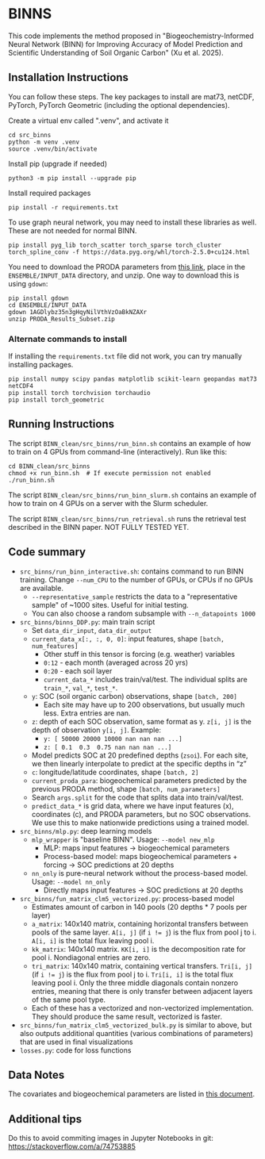 # BINNS

This code implements the method proposed in "Biogeochemistry-Informed Neural Network (BINN) for Improving Accuracy of Model
Prediction and Scientific Understanding of Soil Organic Carbon" (Xu et al. 2025). 

## Installation Instructions

You can follow these steps. The key packages to install are mat73, netCDF, PyTorch, PyTorch Geometric (including the optional dependencies).


Create a virtual env called ".venv", and activate it
```
cd src_binns
python -m venv .venv
source .venv/bin/activate
```

Install pip (upgrade if needed)
```
python3 -m pip install --upgrade pip
```

Install required packages
```
pip install -r requirements.txt
```

To use graph neural network, you may need to install these libraries as well. These are not needed for normal BINN.
```
pip install pyg_lib torch_scatter torch_sparse torch_cluster torch_spline_conv -f https://data.pyg.org/whl/torch-2.5.0+cu124.html
```

You need to download the PRODA parameters from [this link](https://drive.google.com/file/d/1AGDlybz35n3gHqyNilVthVzOaBkNZAXr/view?usp=sharing), place in the `ENSEMBLE/INPUT_DATA` directory, and unzip. One way to download this is using `gdown`:
```
pip install gdown
cd ENSEMBLE/INPUT_DATA
gdown 1AGDlybz35n3gHqyNilVthVzOaBkNZAXr
unzip PRODA_Results_Subset.zip
```

### Alternate commands to install

If installing the `requirements.txt` file did not work, you can try manually installing packages.
```
pip install numpy scipy pandas matplotlib scikit-learn geopandas mat73 netCDF4
pip install torch torchvision torchaudio 
pip install torch_geometric
```

## Running Instructions

The script `BINN_clean/src_binns/run_binn.sh` contains an example of how to train on 4 GPUs from command-line (interactively). Run like this:
```
cd BINN_clean/src_binns
chmod +x run_binn.sh  # If execute permission not enabled
./run_binn.sh
```

The script `BINN_clean/src_binns/run_binn_slurm.sh` contains an example of how to train on 4 GPUs on a server with the Slurm scheduler.

The script `BINN_clean/src_binns/run_retrieval.sh` runs the retrieval test described in the BINN paper. NOT FULLY TESTED YET.

## Code summary

* `src_binns/run_binn_interactive.sh`: contains command to run BINN training. Change `--num_CPU` to the number of GPUs, or CPUs if no GPUs are available.
    - `--representative_sample` restricts the data to a "representative sample" of ~1000 sites. Useful for initial testing.
    - You can also choose a random subsample with `--n_datapoints 1000`
* `src_binns/binns_DDP.py`: main train script
    - Set `data_dir_input`, `data_dir_output`
    - `current_data_x[:, :, 0, 0]`: input features, shape `[batch, num_features]`
        - Other stuff in this tensor is forcing (e.g. weather) variables
        - `0:12` - each month (averaged across 20 yrs)
        - `0:20` - each soil layer
        - `current_data_*` includes train/val/test. The individual splits are `train_*`, `val_*`, `test_*`.
    - `y`: SOC (soil organic carbon) observations, shape `[batch, 200]`
        - Each site may have up to 200 observations, but usually much less. Extra entries are nan.
    - `z`: depth of each SOC observation, same format as y. `z[i, j]` is the depth of observation `y[i, j]`. Example:
        - `y: [ 50000 20000 10000 nan nan nan ...]`
        - `z: [ 0.1  0.3  0.75 nan nan nan ...]`
    - Model predicts SOC at 20 predefined depths (`zsoi`). For each site, we then linearly interpolate to predict at the specific depths in “z”
    - `c`: longitude/latitude coordinates, shape `[batch, 2]`
    - `current_proda_para`: biogeochemical parameters predicted by the previous PRODA method, shape `[batch, num_parameters]`
    - Search `args.split` for the code that splits data into train/val/test.
    - `predict_data_*` is grid data, where we have input features (x), coordinates (c), and PRODA parameters, but no SOC observations. We use this to make nationwide predictions using a trained model.
* `src_binns/mlp.py`: deep learning models
    - `mlp_wrapper` is "baseline BINN". Usage: `--model new_mlp`
        - MLP: maps input features → biogeochemical parameters
        - Process-based model: maps biogeochemical parameters + forcing → SOC predictions at 20 depths
    - `nn_only` is pure-neural network without the process-based model. Usage: `--model nn_only`
        - Directly maps input features → SOC predictions at 20 depths
* `src_binns/fun_matrix_clm5_vectorized.py`: process-based model
    - Estimates amount of carbon in 140 pools (20 depths * 7 pools per layer)
    - `a_matrix`: 140x140 matrix, containing horizontal transfers between pools of the same layer. `A[i, j]` (if `i != j`) is the flux from pool j to i. `A[i, i]` is the total flux leaving pool i.
    - `kk_matrix`: 140x140 matrix. `KK[i, i]` is the decomposition rate for pool i. Nondiagonal entries are zero.
    - `tri_matrix`: 140x140 matrix, containing vertical transfers. `Tri[i, j]` (if `i != j`) is the flux from pool j to i. `Tri[i, i]` is the total flux leaving pool i. Only the three middle diagonals contain nonzero entries, meaning that there is only transfer between adjacent layers of the same pool type.
    - Each of these has a vectorized and non-vectorized implementation. They should produce the same result, vectorized is faster.
* `src_binns/fun_matrix_clm5_vectorized_bulk.py` is similar to above, but also outputs additional quantities (various combinations of parameters) that are used in final visualizations
* `losses.py`: code for loss functions

## Data Notes

The covariates and biogeochemical parameters are listed in [this document](https://docs.google.com/document/d/1dAlGbuwKkIg7-ai9ZPGSKIP7rKdKj8mUQi29TObQlUI/edit?usp=sharing).

## Additional tips

Do this to avoid commiting images in Jupyter Notebooks in git: https://stackoverflow.com/a/74753885
